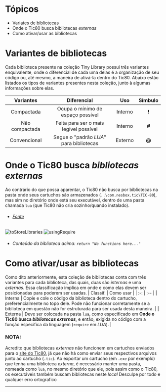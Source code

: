 # Tópicos
* Variates de bibliotecas
* Onde o Tic80 busca bibliotecas *externas*
* Como ativar/usar as bibliotecas

# Variantes de bibliotecas
Cada biblioteca presente na coleção Tiny Library possui três variantes enquivalente, onde o diferencial de cada uma delas é a
organização de seu código ou, até mesmo, a maneira de ativá-la dentro do Tic80. Abaixo estão listados os tipos de variantes
presentes nesta coleção, junto à algumas informações sobre elas.

| Variantes | Diferencial | Uso | Símbulo |
| :-: | :-: | :-: | :-: |
| Compactada | Ocupa o mínimo de espaço possível | Interno | **!** |
| Não compactada | Feita para ser o mais legível possível | Interno | **#** |
| Convencional | Segue o "padrão *LUA*" para bibliotecas | Externo | **@** |

# Onde o Tic80 busca *bibliotecas externas*
Ao contrário do que possa aparentar, o Tic80 não busca por bibliotecas na pasta onde seus cartuchos são armazenados (`..\com.nesbox.tic\TIC-80`), mas sim no diretório onde está seu executável, dentro de uma pasta chamada `lua` (que  Tic80 não cria sozinho/quando instalado).

* ###### [Fonte](https://github.com/nesbox/TIC-80/wiki/Using-require-to-load-external-code-into-your-cart)

![toStoreLibraries](https://github.com/duckafire/TinyLibrary/assets/155199080/5219f3af-9a5c-4b04-a0c4-2c75611f3b21)
![usingRequire](https://github.com/duckafire/TinyLibrary/assets/155199080/cb8fb07b-0cba-477c-be35-a536cfb8a846)

* ###### Conteúdo da biblioteca acima: `return "No functions here..."`

# Como ativar/usar as bibliotecas
Como dito anteriormente, esta coleção de bibliotecas conta com três variantes para cada biblioteca, das quais, duas são *internas* e uma *externas*. Essa classificação implica em onde e como elas devem ser posicionadas para poderem ser usadas.
| Classif. | Como usar |
| :-: | :-- |
| Interna | Copie e cole o código da biblioteca dentro do cartucho, preferencialmente no topo dele. Pode não funcionar corretamente se a biblioteca em questão não for estruturada para ser usada desta maneira. |
| Externa | Deve ser colocada na pasta `lua`, como especificado em **Onde o Tic80 busca *bibliotecas externas***, e então, exigida no código com a função especifica da linguagem (`require` em *LUA*). |

### NOTA:
Acredito que bibliotecas *externas* não funcionem em cartuchos enviados para o [site do Tic80](https://tic80.com), já que não há como enviar seus respectivos arquivos junto ao cartucho (`.tic`).
Ao exportar um cartucho (em `.exe` por exemplo) que tenha uma biblioteca *externa*, é necessário manter uma pasta, nomeada como `lua`, no mesmo diretório que ele, pois assim como o Tic80, os executáveis também buscam bibliotecas neste *local*
Desculpe por todo e qualquer erro ortografico

---
